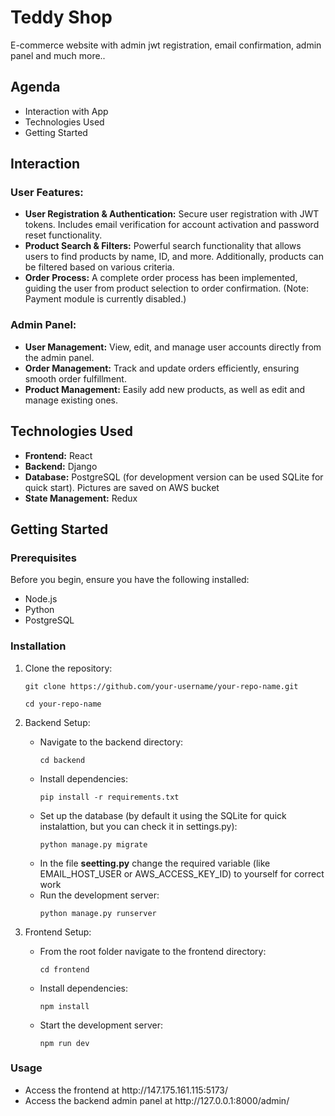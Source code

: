 <h1>Teddy Shop</h1>
<p>E-commerce website with admin jwt registration, email confirmation, admin panel and much more..</p>
<h2>Agenda</h2>
<ul>
  <li>Interaction with App</li>
  <li>Technologies Used</li>
  <li>Getting Started</li>
</ul>

<h2>Interaction</h1>
<h3> User Features:</h3>
<ul>
<li><strong>User Registration & Authentication:</strong> Secure user registration with JWT tokens. Includes email verification for account activation and password reset functionality.</li>
<li><strong>Product Search & Filters:</strong> Powerful search functionality that allows users to find products by name, ID, and more. Additionally, products can be filtered based on various criteria.</li>
<li><strong>Order Process:</strong> A complete order process has been implemented, guiding the user from product selection to order confirmation. (Note: Payment module is currently disabled.)</li>
</ul>

<h3>Admin Panel:</h3>
<ul>
<li><strong>User Management:</strong> View, edit, and manage user accounts directly from the admin panel.</li>
<li><strong>Order Management:</strong> Track and update orders efficiently, ensuring smooth order fulfillment.</li>
<li><strong>Product Management:</strong> Easily add new products, as well as edit and manage existing ones.</li>
</ul>

<h2>Technologies Used</h2>
<ul>
<li><strong>Frontend:</strong> React</li>
<li><strong>Backend:</strong> Django</li>
<li><strong>Database:</strong> PostgreSQL (for development version can be used SQLite for quick start). Pictures are saved on AWS bucket</li>
<li><strong>State Management:</strong> Redux</li>
</ul>

<h2>Getting Started</h2>
<h3>Prerequisites</h3>
<p>Before you begin, ensure you have the following installed:</p>
<ul>
<li>Node.js</li>
<li>Python</li>
<li>PostgreSQL</li>
</ul>

<h3>Installation</h3>
<ol>
  <li>Clone the repository:
    <p></p>
    <pre><code>git clone https://github.com/your-username/your-repo-name.git</code></pre>
    <pre><code>cd your-repo-name</code></pre>
  </li>
  
  <li>Backend Setup:
    <p></p>
    <ul>
      <li>
        Navigate to the backend directory:
        <pre><code>cd backend</code></pre>
      </li>
      <li>
        Install dependencies:
        <pre><code>pip install -r requirements.txt</code></pre>
      </li>
      <li>
        Set up the database (by default it using the SQLite for quick instalattion, but you can check it in settings.py):
        <pre><code>python manage.py migrate</code></pre>
      </li>
      <li>
        In the file <strong>seetting.py</strong> change the required variable (like EMAIL_HOST_USER or AWS_ACCESS_KEY_ID) to yourself for correct work
      </li>
      <li>
        Run the development server:
        <pre><code>python manage.py runserver</code></pre>
      </li>
    </ul>
  </li>

  <li>Frontend Setup:
    <p></p>
    <ul>
      <li>
        From the root folder navigate to the frontend directory:
        <pre><code>cd frontend</code></pre>
      </li>
      <li>
        Install dependencies:
        <pre><code>npm install</code></pre>
      </li>
      <li>
        Start the development server:
        <pre><code>npm run dev</code></pre>
      </li>
    </ul>
  </li>
</ol>

<h3>Usage</h3>
<ul>
  <li>Access the frontend at http://147.175.161.115:5173/</li>
  <li>Access the backend admin panel at http://127.0.0.1:8000/admin/</li>
</ul>
